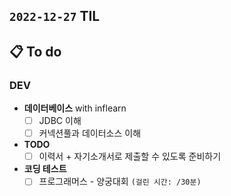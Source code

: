 ## `2022-12-27` TIL

## 📋 To do

### DEV

+ **데이터베이스** with inflearn
  + [ ] JDBC 이해
  + [ ] 커넥션풀과 데이터소스 이해

+ **TODO**
  + [ ] 이력서 + 자기소개서로 제출할 수 있도록 준비하기

+ **코딩 테스트**
  + [ ] 프로그래머스 - 양궁대회 `(걸린 시간: /30분)`